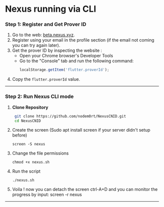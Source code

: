 # Nexus running via CLI

### Step 1: Register and Get Prover ID
1. Go to the web: [beta.nexus.xyz](https://beta.nexus.xyz).
2. Register using your email in the profile section (if the email not coming you can try again later).
3. Get the prover ID by inspecting the website :
   - Open your Chrome browser's Developer Tools
   - Go to the "Console" tab and run the following command:
     ```javascript
     localStorage.getItem('flutter.proverId');
     ```
4. Copy the `flutter.proverId` value.

---

### Step 2: Run Nexus CLI mode

1. **Clone Repository**
   ```bash
    git clone https://github.com/nodem0rt/NexusCNID.git
    cd NexusCNID

2. Create the screen (Sudo apt install screen if your server didn't setup before)
   ```
   screen -S nexus
   ```
3. Change the file permissions
   ```
   chmod +x nexus.sh
   ```
4. Run the script
   ```
   ./nexus.sh
   ```
5. Voila ! now you can detach the screen
   ctrl-A+D
   and you can monitor the progress by input: screen -r nexus
---
<br>
